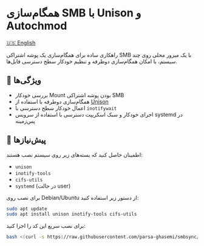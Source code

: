 # همگام‌سازی SMB با Unison و Autochmod

[🇺🇸 English](README.md)

راهکاری ساده برای همگام‌سازی یک پوشه اشتراکی SMB با یک میرور محلی روی چند سیستم، با امکان همگام‌سازی دوطرفه و تنظیم خودکار سطح دسترسی فایل‌ها.

## 🔧 ویژگی‌ها

- بررسی خودکار Mount بودن پوشه اشتراکی SMB
- همگام‌سازی دوطرفه با استفاده از [Unison](https://www.cis.upenn.edu/~bcpierce/unison/)
- اعمال خودکار سطح دسترسی با `inotifywait`
- اجرای خودکار و سبک اسکریپت دسترسی با استفاده از سرویس systemd در پس‌زمینه

## 🧩 پیش‌نیازها

اطمینان حاصل کنید که بسته‌های زیر روی سیستم نصب هستند:

- `unison`
- `inotify-tools`
- `cifs-utils`
- `systemd` (در حالت user)

برای نصب روی Debian/Ubuntu از دستور زیر استفاده کنید:

```bash
sudo apt update
sudo apt install unison inotify-tools cifs-utils
```

برای نصب سریع این کد را اجرا کنید:
```bash
bash <(curl -s https://raw.githubusercontent.com/parsa-ghasemi/smbsync/main/install.sh)

```
